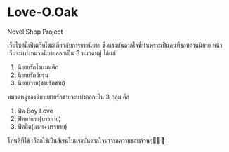 # Love-O.Oak
Novel Shop Project

เว็บไซต์นี้เป็นเว็บไซต์เกี่ยวกับการขายนิยาย ซึ่งเเรงบันดาลใจที่ทำเพราะเป็นคนที่ชอบอ่านนิยาย
หน้าเว็บจะเเบ่งหมวดนิยายออกเป็น 3 หมวดหมู่ ได้เเก่
  1. นิยายรักโรเเมนติก
  2. นิยายรักวัยรุ่น
  3. นิยายวาย(ชายรักชาย)
  
  
หมวดหมู่ของนิยายชายรักชายจะเเบ่งออกเป็น 3 กลุ่ม คือ
  1. ฟิค Boy Love
  2. ฟิคมาเเรง(บรรยาย)
  3. ฟิคฮิต(เเชท+บรรยาย)
  

โทนสีที่ใช้ เลือกใช้เป็นสีเรนโบเเรงบันดาลใจมาจากความชอบล้วนๆ🤣🤣🤣
 
